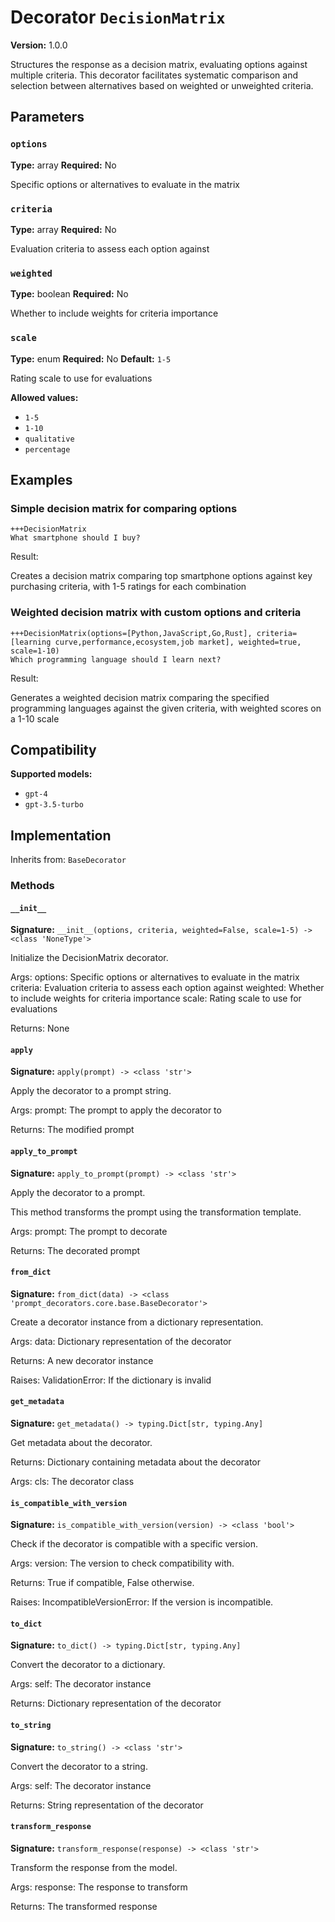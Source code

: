 # Decorator `DecisionMatrix`

**Version:** 1.0.0

Structures the response as a decision matrix, evaluating options against multiple criteria. This decorator facilitates systematic comparison and selection between alternatives based on weighted or unweighted criteria.

## Parameters

### `options`

**Type:** array
**Required:** No

Specific options or alternatives to evaluate in the matrix

### `criteria`

**Type:** array
**Required:** No

Evaluation criteria to assess each option against

### `weighted`

**Type:** boolean
**Required:** No

Whether to include weights for criteria importance

### `scale`

**Type:** enum
**Required:** No
**Default:** `1-5`

Rating scale to use for evaluations

**Allowed values:**

- `1-5`
- `1-10`
- `qualitative`
- `percentage`

## Examples

### Simple decision matrix for comparing options

```
+++DecisionMatrix
What smartphone should I buy?
```

Result:

Creates a decision matrix comparing top smartphone options against key purchasing criteria, with 1-5 ratings for each combination

### Weighted decision matrix with custom options and criteria

```
+++DecisionMatrix(options=[Python,JavaScript,Go,Rust], criteria=[learning curve,performance,ecosystem,job market], weighted=true, scale=1-10)
Which programming language should I learn next?
```

Result:

Generates a weighted decision matrix comparing the specified programming languages against the given criteria, with weighted scores on a 1-10 scale

## Compatibility

**Supported models:**

- `gpt-4`
- `gpt-3.5-turbo`

## Implementation

Inherits from: `BaseDecorator`

### Methods

#### `__init__`

**Signature:** `__init__(options, criteria, weighted=False, scale=1-5) -> <class 'NoneType'>`

Initialize the DecisionMatrix decorator.

Args:
    options: Specific options or alternatives to evaluate in the matrix
    criteria: Evaluation criteria to assess each option against
    weighted: Whether to include weights for criteria importance
    scale: Rating scale to use for evaluations


Returns:
    None

#### `apply`

**Signature:** `apply(prompt) -> <class 'str'>`

Apply the decorator to a prompt string.

Args:
    prompt: The prompt to apply the decorator to


Returns:
    The modified prompt

#### `apply_to_prompt`

**Signature:** `apply_to_prompt(prompt) -> <class 'str'>`

Apply the decorator to a prompt.

This method transforms the prompt using the transformation template.

Args:
    prompt: The prompt to decorate

Returns:
    The decorated prompt

#### `from_dict`

**Signature:** `from_dict(data) -> <class 'prompt_decorators.core.base.BaseDecorator'>`

Create a decorator instance from a dictionary representation.

Args:
    data: Dictionary representation of the decorator

Returns:
    A new decorator instance

Raises:
    ValidationError: If the dictionary is invalid

#### `get_metadata`

**Signature:** `get_metadata() -> typing.Dict[str, typing.Any]`

Get metadata about the decorator.

Returns:
    Dictionary containing metadata about the decorator


Args:
    cls: The decorator class

#### `is_compatible_with_version`

**Signature:** `is_compatible_with_version(version) -> <class 'bool'>`

Check if the decorator is compatible with a specific version.

Args:
    version: The version to check compatibility with.


Returns:
    True if compatible, False otherwise.


Raises:
    IncompatibleVersionError: If the version is incompatible.

#### `to_dict`

**Signature:** `to_dict() -> typing.Dict[str, typing.Any]`

Convert the decorator to a dictionary.

Args:
    self: The decorator instance

Returns:
    Dictionary representation of the decorator

#### `to_string`

**Signature:** `to_string() -> <class 'str'>`

Convert the decorator to a string.

Args:
    self: The decorator instance

Returns:
    String representation of the decorator

#### `transform_response`

**Signature:** `transform_response(response) -> <class 'str'>`

Transform the response from the model.

Args:
    response: The response to transform

Returns:
    The transformed response
